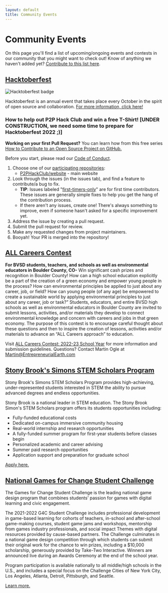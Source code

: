 ```yaml
---
layout: default
title: Community Events
---
```


# Community Events

On this page you'll find a list of upcoming/ongoing events and contests in our community that you might want to check out! Know of anything we haven't added yet? [Contribute to this list here](https://github.com/P2PHackClub/website/blob/main/community-events.md).

## [Hacktoberfest](https://hacktoberfest.digitalocean.com)

![Hacktoberfest badge](https://img.shields.io/github/hacktoberfest/2022/P2PHackClub/website)

Hacktoberfest is an annual event that takes place every October in the spirit of open source and collaboration. [For more information, click here!](https://hacktoberfest.digitalocean.com)

### How to help out P2P Hack Club and win a free T-Shirt! [UNDER CONSTRUCTION, we need some time to prepare for Hacktoberfest 2022 ;)]

**Working on your first Pull Request?** You can learn how from this free series [How to Contribute to an Open Source Project on GitHub.](https://kcd.im/pull-request)

Before you start, please read our [Code of Conduct](http://community.p2phack.club/CONDUCT.html).

1. Choose one of our [participating repositories](https://github.com/P2PHackClub):
    * [P2PHackClub/website](http://community.p2phack.club/CONDUCT.html) - main website
2. Look through the issues (in the issues tab), and find a feature to contribute/a bug to fix.
    * **TIP**: Issues labeled "[first-timers-only](http://community.p2phack.club/CONDUCT.html)" are for first time contributors. These issues are generally simple fixes to help you get the hang of the contribution process.
    * If there aren't any issues, create one! There's always something to improve, even if someone hasn't asked for a specific improvement yet.
3. Address the issue by creating a pull request.
4. Submit the pull request for review.
5. Make any requested changes from project maintainers.
6. Booyah! Your PR is merged into the repository!

## [ALL Careers Contest](https://jbmikesell.wixsite.com/allcareerscontest)

**For BVSD students, teachers, and schools as well as environmental educators in Boulder County, CO-** Win significant cash prizes and recognition in Boulder County! How can a high school education explicitly be a part of the creation of a green economy and empower young people in the process? How can environmental principles be applied to just about any career, job, or field? How can young people (of any age) be empowered to create a sustainable world by applying environmental principles to just about any career, job or task?” Students, educators, and entire BVSD high schools as well as environmental educators in Boulder County are invited to submit lessons, activities, and/or materials they develop to connect environmental knowledge and concern with careers and jobs in that green economy. The purpose of this contest is to encourage careful thought about these questions and then to inspire the creation of lessons, activities and/or materials to advance an “ALL Careers approach” to education.

Visit [ALL Careers Contest: 2022-23 School Year](https://jbmikesell.wixsite.com/allcareerscontest) for more information and submission guidelines. Questions? Contact Martin Ogle at [Martin@EntrepreneurialEarth.com](mailto:Martin@EntrepreneurialEarth.com)

## [Stony Brook's Simons STEM Scholars Program](https://enroll.stonybrook.edu/register/simons-STEM-scholarship)

Stony Brook's Simons STEM Scholars Program provides high-achieving, under-represented students interested in STEM the ability to pursue advanced degrees and endless opportunities.

Stony Brook is a national leader in STEM education. The Stony Brook Simon's STEM Scholars program offers its students opportunities including:

* Fully-funded educational costs
* Dedicated on-campus immersive community housing
* Real-world internship and research opportunities
* A fully-funded summer program for first-year students before classes begin
* Personalized academic and career advising
* Summer paid research opportunities
* Application support and preparation for graduate school

[Apply here.](https://enroll.stonybrook.edu/register/simons-STEM-scholarship)

## [National Games for Change Student Challenge](https://gamesforchange.org/studentchallenge/)

The Games for Change Student Challenge is the leading national game design program that combines students’ passion for games with digital learning and civic engagement.

The 2021-2022 G4C Student Challenge includes professional development in game-based learning for cohorts of teachers, in-school and after-school game-making courses, student game jams and workshops, mentorship from games industry professionals, and social impact Themes with digital resources provided by cause-based partners. The Challenge culminates in a national game design competition through which students can submit their original work for the chance to win prizes, including a $10,000 scholarship, generously provided by Take-Two Interactive. Winners are announced live during an Awards Ceremony at the end of the school year.

Program participation is available nationally to all middle/high schools in the U.S., and includes a special focus on the Challenge Cities of New York City, Los Angeles, Atlanta, Detroit, Pittsburgh, and Seattle.

[Learn more.](https://gamesforchange.org/studentchallenge/)